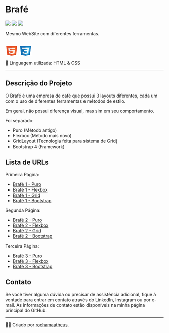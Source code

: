 # Brafé

<div style="display: inline-block">
  <img style="width: 250px;height:auto;" src="https://i.imgur.com/HNuGZ0O.png">
  <img style="width: 250px;height:auto;" src="https://i.imgur.com/b6Zm0yQ.png">
  <img style="width: 250px;height:auto;" src="https://i.imgur.com/kzwgJbM.png">
</div>

Mesmo WebSite com diferentes ferramentas.

<div style="display: inline-block"><br>
  <img align="center" alt="Rocha-HTML" height="30" width="40" src="https://raw.githubusercontent.com/devicons/devicon/master/icons/html5/html5-original.svg">
  <img align="center" alt="Rocha-CSS" height="30" width="40" src="https://raw.githubusercontent.com/devicons/devicon/master/icons/css3/css3-original.svg">
</div>

🚀 Linguagem utilizada: HTML & CSS

---

## Descrição do Projeto

O Brafé é uma empresa de café que possui 3 layouts diferentes, cada um com o uso de diferentes ferramentas e métodos de estilo.

Em geral, não possui diferença visual, mas sim em seu comportamento.

Foi separado:
- Puro (Método antigo)
- Flexbox (Método mais novo)
- GridLayout (Tecnologia feita para sistema de Grid)
- Bootstrap 4 (Framework)

## Lista de URLs

Primeira Página:
- [Brafé 1 - Puro](https://rochamaatheus.github.io/CSS-Advanced/Braf%C3%A91-puro/)
- [Brafé 1 - Flexbox](https://rochamaatheus.github.io/CSS-Advanced/Braf%C3%A91-flexbox/)
- [Brafé 1 - Grid](https://rochamaatheus.github.io/CSS-Advanced/Braf%C3%A91-grid/)
- [Brafé 1 - Bootstrap](https://rochamaatheus.github.io/CSS-Advanced/Braf%C3%A91-bootstrap/)

Segunda Página:
- [Brafé 2 - Puro](https://rochamaatheus.github.io/CSS-Advanced/Braf%C3%A92-puro/)
- [Brafé 2 - Flexbox](https://rochamaatheus.github.io/CSS-Advanced/Braf%C3%A92-flexbox/)
- [Brafé 2 - Grid](https://rochamaatheus.github.io/CSS-Advanced/Braf%C3%A92-grid/)
- [Brafé 2 - Bootstrap](https://rochamaatheus.github.io/CSS-Advanced/Braf%C3%A92-bootstrap/)

Terceira Página:
- [Brafé 3 - Puro](https://rochamaatheus.github.io/CSS-Advanced/Braf%C3%A93-puro/)
- [Brafé 3 - Flexbox](https://rochamaatheus.github.io/CSS-Advanced/Braf%C3%A93-flexbox/)
- [Brafé 3 - Bootstrap](https://rochamaatheus.github.io/CSS-Advanced/Braf%C3%A93-bootstrap/)

## Contato

Se você tiver alguma dúvida ou precisar de assistência adicional, fique à vontade para entrar em contato através do LinkedIn, Instagram ou por e-mail. As informações de contato estão disponíveis na minha página principal do GitHub.

---

👨‍💻 Criado por [rochamaatheus](https://github.com/rochamaatheus).
